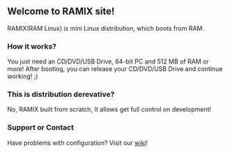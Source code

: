 ## Welcome to RAMIX site!

RAMIX(RAM Linux) is mini Linux distribution, which boots from RAM.

### How it works?

You just need an CD/DVD/USB Drive, 64-bit PC and 512 MB of RAM or more!
After booting, you can release your CD/DVD/USB Drive and continue working! ;)

### This is distribution derevative?

No, RAMIX built from scratch, It allows get full control on development!

### Support or Contact

Have problems with configuration? Visit our [wiki](https://github.com/ramixlinux/ramix/wiki)!
